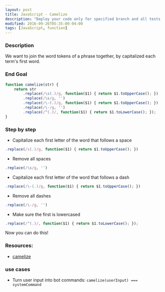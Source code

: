 ```yaml
---
layout: post
title: JavaScript - Camelize
description: "Deploy your code only for specified branch and all tests are passing"
modified: 2016-09-26T05:35:00-04:00
tags: [JavaScript, function]
---
```


### Description
We want to join the word tokens of a phrase together, by capitalized each term's first word.

### End Goal

```javascript
function camelize(str) {
    return str
        .replace(/\s(.)/g, function($1) { return $1.toUpperCase(); })
        .replace(/\s/g, '')
        .replace(/\-(.)/g, function($1) { return $1.toUpperCase(); })
        .replace(/\-/g, '')
        .replace(/^(.)/, function($1) { return $1.toLowerCase(); });
}
```

### Step by step

* Capitalize each first letter of the word that follows a space

```javascript
.replace(/s(.)/g, function($1) { return $1.toUpperCase(); })
```

* Remove all spaces

```javascript
.replace(/\s/g, '')
```

* Capitalize each first letter of the word that follows a dash

```javascript
.replace(/\-(.)/g, function($1) { return $1.toUpperCase(); })
```

* Remove all dashes

```javascript
.replace(/\-/g, '')
```

* Make sure the first is lowercased

```javascript
.replace(/^(.)/, function($1) { return $1.toLowerCase(); });
```

Now you can do this!

### Resources:
* [camelize](http://www.definition-of.com/camelize)

### use cases

* Turn user input into bot commands: `camelize(userInput) === systemCommand`

<!-- {% gist mmistakes/6589546 %} -->
